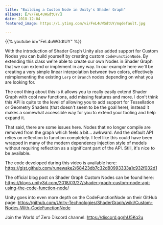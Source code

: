 ```yaml
---
title: "Building a Custom Node in Unity's Shader Graph"
aliases: [/v/FeL4uWGdtUY/]
date: 2018-12-04
featured_image: https://i.ytimg.com/vi/FeL4uWGdtUY/mqdefault.jpg

---
```


{{% youtube id="FeL4uWGdtUY" %}}

With the introduction of Shader Graph Unity also added support for Custom Nodes you can build yourself by creating custom `CodeFunctionNode`. By extending this class we're able to create our own Nodes in Shader Graph that we can extend or implement in any way. In our example here we'll be creating a very simple linear interpolation between two colors, effectively reimplementing the existing `Lerp` or `Branch` nodes depending on what you are looking for.

The cool thing about this is it allows you to really easily extend Shader Graph with cool new functions, add missing features and more. I don't think this API is quite to the level of allowing you to add support for Tessellation or Geometry Shaders (that doesn't seem to be the goal here), instead it makes a somewhat accessible way for you to extend your tooling and help expand it.

That said, there are some issues here. Nodes that no longer compile are removed from the graph which feels a bit... awkward. And the default API relies on reflection to function completely. I feel like this could have been wrapped in many of the modern dependency injection style of models without requiring reflection as a significant part of the API. Still, it's nice to be available.

The code developed during this video is available here: https://gist.github.com/runewake2/68423db7c32d80993333a1c932f032d1

The official blog post on Shader Graph Custom Nodes can be found here: https://blogs.unity3d.com/2018/03/27/shader-graph-custom-node-api-using-the-code-function-node/

Unity goes into even more depth on the CodeFunctionNode on their GitHub page: https://github.com/Unity-Technologies/ShaderGraph/wiki/Custom-Nodes-With-CodeFunctionNode

Join the World of Zero Discord channel: https://discord.gg/hU5Kq2u